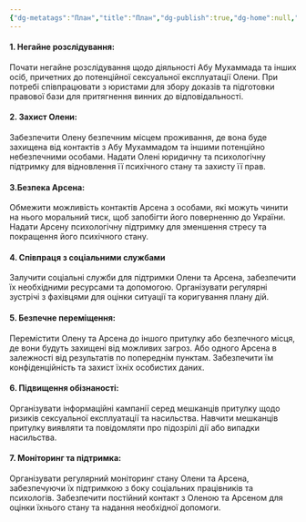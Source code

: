 ```yaml
---
{"dg-metatags":"План","title":"План","dg-publish":true,"dg-home":null,"permalink":"/plan-dij/plan/","metatags":"План","dgPassFrontmatter":true,"noteIcon":""}
---
```


#### 1. **Негайне розслідування**:
Почати негайне розслідування щодо діяльності Абу Мухаммада та інших осіб, причетних до потенційної сексуальної експлуатації Олени. При потребі співпрацювати з юристами для збору доказів та підготовки правової бази для притягнення винних до відповідальності.
#### 2. Захист Олени: 
Забезпечити Олену безпечним місцем проживання, де вона буде захищена від контактів з Абу Мухаммадом та іншими потенційно небезпечними особами. Надати Олені юридичну та психологічну підтримку для відновлення її психічного стану та захисту її прав.
#### 3.Безпека Арсена:
Обмежити можливість контактів Арсена з особами, які можуть чинити на нього моральний тиск, щоб запобігти його поверненню до України. Надати Арсену психологічну підтримку для зменшення стресу та покращення його психічного стану.
#### 4. Співпраця з соціальними службами
Залучити соціальні служби для підтримки Олени та Арсена, забезпечити їх необхідними ресурсами та допомогою. Організувати регулярні зустрічі з фахівцями для оцінки ситуації та коригування плану дій. 

#### 5. Безпечне переміщення:
Перемістити Олену та Арсена до іншого притулку або безпечного місця, де вони будуть захищені від можливих загроз. Або одного Арсена в залежності від результатів по попереднім пунктам. Забезпечити їм конфіденційність та захист їхніх особистих даних.

#### 6. Підвищення обізнаності:
Організувати інформаційні кампанії серед мешканців притулку щодо ризиків сексуальної експлуатації та насильства. Навчити мешканців притулку виявляти та повідомляти про підозрілі дії або випадки насильства.

#### 7. Моніторинг та підтримка:
Організувати регулярний моніторинг стану Олени та Арсена, забезпечуючи їх підтримкою з боку соціальних працівників та психологів. Забезпечити постійний контакт з Оленою та Арсеном для оцінки їхнього стану та надання необхідної допомоги.